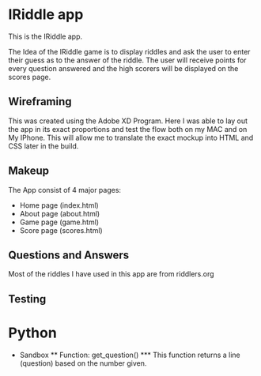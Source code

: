 # IRiddle app
This is the IRiddle app.

The Idea of the IRiddle game is to display riddles and ask the user to enter their guess as to the answer of the riddle.
The user will receive points for every question answered and the high scorers will be displayed on the scores page.

## Wireframing
This was created using the Adobe XD Program.
Here I was able to lay out the app in its exact proportions and
test the flow both on my MAC and on My IPhone.
This will allow me to translate the exact mockup into HTML and CSS later in the build.

## Makeup
The App consist of 4 major pages: 

* Home page (index.html)
* About page (about.html)
* Game page (game.html)
* Score page (scores.html)

## Questions and Answers
Most of the riddles I have used in this app are from riddlers.org

## Testing

# Python

* Sandbox
** Function: get_question()
*** This function returns a line (question) based on the number given.